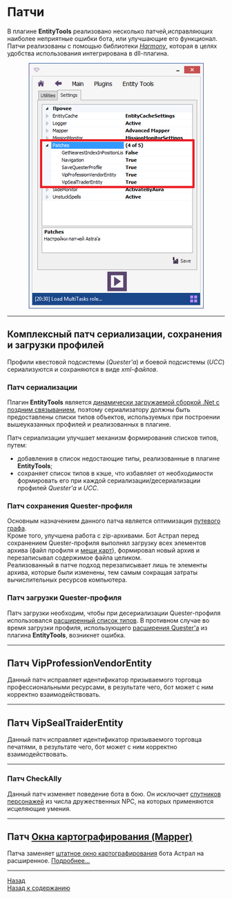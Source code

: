 # **Патчи**

В плагине **EntityTools** реализовано несколько патчей,исправляющих наиболее неприятные ошибки бота, или улучшающие его функционал.  
Патчи реализованы с помощью библиотеки [*Harmony*](https://harmony.pardeike.net/articles/intro.html), которая в целях удобства использования интегрирована в dll-плагина. 

<p align="center"><img src="../MainPanel/img/Panel-Settings-Patches.png"></p>

<!-- Patch the getter of the property 'Astral.Quester.Core.Meshes' succeeded
Patch the getter of the property 'Astral.Quester.Core.MapsMeshes' succeeded
Patch the setter of the property 'Astral.Quester.Core.MapsMeshes' succeeded
Patch of 'Astral.Quester.Core.Load' succeeded
Patch of 'Astral.Quester.Core.Save' succeeded
Patch of 'Astral.Controllers.Plugins.InitAssemblies()' succeeded
Patch of 'Astral.Functions.XmlSerializer.GetExtraTypes()' succeeded 

Patch of the 'ActionsPlayer.CheckAlly' succeeded!
Patch of the 'AddClass.Show' succeeded!
Patch of the 'VIP.get_SealTraderEntity' succeeded!
Patch of the 'VIP.get_ProfessionVendorEntity' succeeded!
Patch of the 'General.GetNearestIndexInPositionList' succeeded!
Patch 'ComplexPatch_Navigation' succeeded
Patch 'ComplexPatch_Mapper' succeeded
Patch 'ComplexPatch_Quester_UccEditing' succeeded-->

---

## **Комплексный патч сериализации, сохранения и загрузки профилей**

Профили квестовой подсистемы (*Quester'a*) и боевой подсистемы (*UCC*) сериализуются и сохраняются в виде *xml-файлов*.  

### **Патч сериализации**
Плагин **EntityTools** является [динамически загружаемой сборкой .Net с поздним связыванием](https://docs.microsoft.com/ru-ru/dotnet/framework/reflection-and-codedom/dynamically-loading-and-using-types), поэтому сериализатору должны быть предоставлены списки типов объектов, используемых при построении вышеуказанных профилей и реализованных в плагине.  

<a name = "ref-GetExtraTypes">Патч сериализации улучшает механизм формирования списков типов, путем:
- добавления в список недостающие типы, реализованные в плагине **EntityTools**;
- сохраняет список типов в кэше, что избавляет от необходимости формировать его при каждой сериализации/десериализации профилей *Quester'а* и *UCC*.

### **Патч сохранения Quester-профиля**
Основным назначением данного патча является оптимизация [путевого графа](Mapper/Mapper-GraphTools-RU.md#ref-Compression).  
Кроме того, улучшена работа с zip-архивами. Бот Астрал перед сохранением Quester-профиля выполнял загрузку всех элементов архива (файл профиля и [меши карт](Mapper/Mapper-RU.md#ref-Meches)), формировал новый архив и перезаписывал содержимое файла целиком.  
Реализованный в патче подход перезаписывает лишь те элементы архива, которые были изменены, тем самым сокращая затраты вычислительных ресурсов компьютера.

### **Патч загрузки Quester-профиля**
Патч загрузки необходим, чтобы при десериализации Quester-профиля использовался [расширенный список типов](#ref-GetExtraTypes).
В противном случае во время загрузки профиля, использующего [расширения Quester'a](../Quester/EntityTools-QuesterExtensions-RU.md) из плагина **EntityTools**, возникнет ошибка.

---

## **Патч VipProfessionVendorEntity**

Данный патч исправляет идентификатор призываемого торговца профессиональными ресурсами, в результате чего, бот может с ним корректно взаимодействовать. 

---

## **Патч VipSealTraiderEntity**

Данный патч исправляет идентификатор призываемого торговца печатями, в результате чего, бот может с ним корректно взаимодействовать.

---

### **Патч CheckAlly**

Данный патч изменяет поведение бота в бою. Он исключает [спутников персонажей]() из числа дружественных NPC, на которых применяются исцеляющие умения.  

---

<!-- ### **Патч AddClass.Show**

---

### **Комплексный патч Quester.UccEditing**

---

### **Патч GetNearestIndexInPositionList**

---

### **Комплексный патч Navigation**

Данный патч подменяет группу методов, вызываемых навигационной подсистемой бота при поиске пути.  

--- -->

## **Патч [Окна картографирования (Mapper)](Mapper/Mapper-RU.md)** 
Патча заменяет [штатное окно картографирования](https://www.neverwinter-bot.com/forums/viewtopic.php?p=43909#p43909) бота Астрал на расширенное. [Подробнее...](Mapper/Mapper-RU.md)

---

<a href="javascript:history.back()">Назад</a>  
[Назад к содержанию](../index.md)
